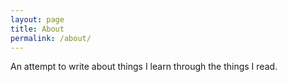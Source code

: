 ```yaml
---
layout: page
title: About
permalink: /about/
---
```

An attempt to write about things I learn through the things I read.